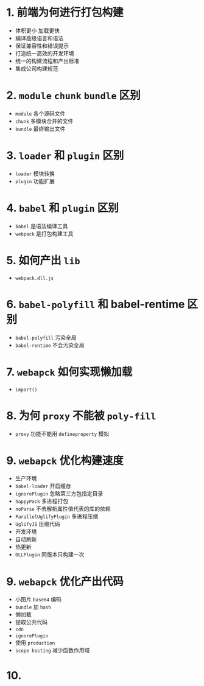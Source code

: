 # 1. 前端为何进行打包构建
- 体积更小 加载更快
- 编译高级语言和语法
- 保证兼容性和错误提示
- 打造统一高效的开发环境
- 统一的构建流程和产出标准
- 集成公司构建规范

# 2. `module` `chunk` `bundle` 区别
- `module` 各个源码文件
- `chunk` 多模块合并的文件
- `bundle` 最终输出文件

# 3. `loader` 和 `plugin` 区别
- `loader` 模块转换
- `plugin` 功能扩展

# 4. `babel` 和 `plugin` 区别
- `babel` 是语法编译工具
- `webpack` 是打包构建工具

# 5. 如何产出 `lib`
- `webpack.dll.js`

# 6. `babel-polyfill` 和 babel-rentime 区别
- `babel-polyfill` 污染全局
- `babel-rentime` 不会污染全局

# 7. `webapck` 如何实现懒加载
- `import()`

# 8. 为何 `proxy` 不能被 `poly-fill`
- `proxy` 功能不能用 `defineproperty` 模拟

# 9. `webapck` 优化构建速度
- 生产环境
- `babel-loader` 开启缓存
- `ignorePlugin` 忽略第三方包指定目录
- `happyPack` 多进程打包
- `noParse` 不去解析属性值代表的库的依赖
- `ParallelUglifyPlugin` 多进程压缩
- `UglifyJS` 压缩代码
- 开发环境
- 自动刷新
- 热更新
- `DLLPlugin` 同版本只构建一次

# 9. `webapck` 优化产出代码
- 小图片 `base64` 编码
- `bundle` 加 `hash`
- 懒加载
- 提取公共代码
- `cdn`
- `ignorePlugin`
- 使用 `production`
- `scope hosting` 减少函数作用域



# 10. 